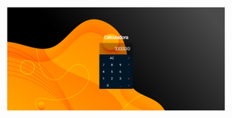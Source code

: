 <h1 align="center">
    <img alt="Calculator" title="#Calculator" src="./assets/index.png" />
</h1>
